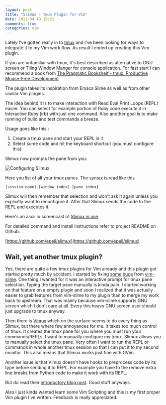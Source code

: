 ```yaml
---
layout: post
title: "Slimux - tmux Plugin for Vim"
date: 2012-04-19 19:21
comments: true
categories: vim
---
```


Lately I've gotten really in to [tmux][] and I've been looking for ways to
integrate it to my Vim work flow. As result I ended up creating this Vim
plugin.

If you are unfamiliar with tmux, it's best described as alternative to GNU
screen or Tiling Window Manger for console application. For fast start I can
recommend a book from [The Pragmatic Bookshelf - tmux: Productive Mouse-Free Development](http://pragprog.com/book/bhtmux/tmux)


The plugin takes its inspiration from Emacs Slime as well as from other similar
Vim plugins.

The idea behind it is to make interaction with Read Eval Print Loops (REPL)
easier. You can select for example portion of Ruby code execute it in
Interactive Ruby (irb) with just one command. Also another goal is to make
running of build and test commands a breeze.

Usage goes like this :

  1. Create a tmux pane and start your REPL in it
  2. Select some code and hit the keyboard shortcut (you must configure this)

Slimux now prompts the pane from you:

<img src="/images/slimux/configure.png" alt="Configuring Slimux" />

Here you list of all your tmux panes. The syntax is read like this

```
[session name].[window index].[pane index]
```

Slimux will then remember that selection and won't ask it again unless you
explicitly want to reconfigure it. After that Slimux sends the code to the REPL
and executes it.

Here's an ascii.io screencast of [Slimux in use](http://ascii.io/a/409).

For detailed command and install instructions refer to project README on
Github:

[https://github.com/epeli/slimux](https://github.com/epeli/slimux)


## Wait, yet another tmux plugin?

Yes, there are quite a few tmux plugins for Vim already and this plugin got
started pretty much by accident. I started by fixing
[some](https://github.com/jpalardy/vim-slime/pull/14)
[bugs](https://github.com/jpalardy/vim-slime/pull/13) from
[vim-slime](https://github.com/jpalardy/vim-slime/pull/14). One thing I wanted
for it was an interactive prompt for tmux pane selection. Typing the target
pane manually is kinda pain. I started working on that feature on a empty
plugin and soon I realized that it was actually easier to grab features from
vim-slime to my plugin than to merge my work back to upstream. That was mainly
because vim-slime supports GNU screen which I don't care at all. Every this
heavy GNU screen user should just upgrade to tmux anyway.

Then there is [Vimux][] which on the surface seems to do every thing as Slimux,
but there where few annoyances for me. It takes too much control of tmux. It
creates the tmux pane for you where you must run your commands/REPLs. I want to
manually configure my tmux. Slimux allows you to manually select the tmux pane.
Very often I want to run the REPL or commands in whole another tmux
session so that I can put it to my second monitor. This also means that Slimux
works just fine with GVim.

Another issue is that Vimux doesn't have hooks to preprocess code by its type
before sending it to REPL. For example you have to the remove extra line breaks
from Python code to make it work with its REPL.

But do read their [introductory blog post](https://www.braintreepayments.com/braintrust/vimux-simple-vim-and-tmux-integration). Good stuff anyways.

Also I just kinda wanted learn some Vim Scripting and this is my first proper
Vim plugin I've written. Feedback is really appreciated.


[tmux]: http://tmux.sourceforge.net/
[Vimux]: https://github.com/benmills/vimux

